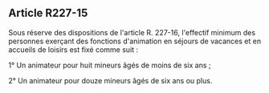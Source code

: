 ## Article R227-15


Sous réserve des dispositions de l'article R. 227-16, l'effectif minimum des personnes exerçant des fonctions
d'animation en séjours de vacances et en accueils de loisirs est fixé comme suit :

1° Un animateur pour huit mineurs âgés de moins de six ans ;

2° Un animateur pour douze mineurs âgés de six ans ou plus.

